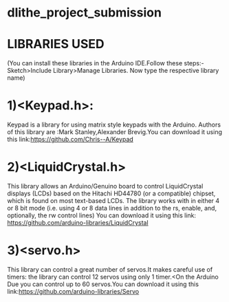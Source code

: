 # dlithe_project_submission
# LIBRARIES USED
(You can install these libraries in the Arduino IDE.Follow these steps:- Sketch>Include Library>Manage Libraries. Now type the respective library name)
# 1)<Keypad.h>:
Keypad is a library for using matrix style keypads with the Arduino.
Authors of this library are :Mark Stanley,Alexander Brevig.You can download it using this link:https://github.com/Chris--A/Keypad
# 2)<LiquidCrystal.h>
This library allows an Arduino/Genuino board to control LiquidCrystal displays (LCDs) based on the Hitachi HD44780 (or a compatible) chipset, which is found on most text-based LCDs. The library works with in either 4 or 8 bit mode (i.e. using 4 or 8 data lines in addition to the rs, enable, and, optionally, the rw control lines)
You can download it using this link: https://github.com/arduino-libraries/LiquidCrystal
# 3)<servo.h>
This library can control a great number of servos.It makes careful use of timers: the library can control 12 servos using only 1 timer.<On the Arduino Due you can control up to 60 servos.You can download it using this link:https://github.com/arduino-libraries/Servo
